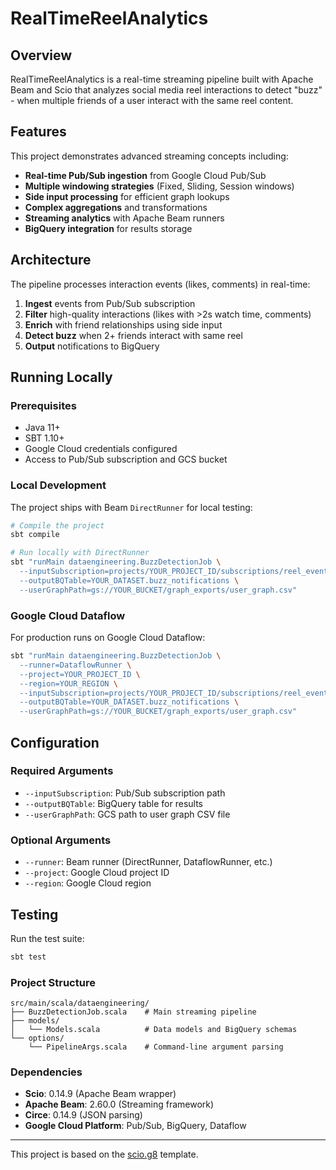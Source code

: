 # RealTimeReelAnalytics

## Overview

RealTimeReelAnalytics is a real-time streaming pipeline built with Apache Beam and Scio that analyzes social media reel interactions to detect "buzz" - when multiple friends of a user interact with the same reel content.

## Features

This project demonstrates advanced streaming concepts including:

- **Real-time Pub/Sub ingestion** from Google Cloud Pub/Sub
- **Multiple windowing strategies** (Fixed, Sliding, Session windows)
- **Side input processing** for efficient graph lookups
- **Complex aggregations** and transformations
- **Streaming analytics** with Apache Beam runners
- **BigQuery integration** for results storage

## Architecture

The pipeline processes interaction events (likes, comments) in real-time:
1. **Ingest** events from Pub/Sub subscription
2. **Filter** high-quality interactions (likes with >2s watch time, comments)
3. **Enrich** with friend relationships using side input
4. **Detect buzz** when 2+ friends interact with same reel
5. **Output** notifications to BigQuery

## Running Locally

### Prerequisites

- Java 11+
- SBT 1.10+
- Google Cloud credentials configured
- Access to Pub/Sub subscription and GCS bucket

### Local Development

The project ships with Beam `DirectRunner` for local testing:

```bash
# Compile the project
sbt compile

# Run locally with DirectRunner
sbt "runMain dataengineering.BuzzDetectionJob \
  --inputSubscription=projects/YOUR_PROJECT_ID/subscriptions/reel_event-sub \
  --outputBQTable=YOUR_DATASET.buzz_notifications \
  --userGraphPath=gs://YOUR_BUCKET/graph_exports/user_graph.csv"
```

### Google Cloud Dataflow

For production runs on Google Cloud Dataflow:

```bash
sbt "runMain dataengineering.BuzzDetectionJob \
  --runner=DataflowRunner \
  --project=YOUR_PROJECT_ID \
  --region=YOUR_REGION \
  --inputSubscription=projects/YOUR_PROJECT_ID/subscriptions/reel_event-sub \
  --outputBQTable=YOUR_DATASET.buzz_notifications \
  --userGraphPath=gs://YOUR_BUCKET/graph_exports/user_graph.csv"
```

## Configuration

### Required Arguments

- `--inputSubscription`: Pub/Sub subscription path
- `--outputBQTable`: BigQuery table for results
- `--userGraphPath`: GCS path to user graph CSV file

### Optional Arguments

- `--runner`: Beam runner (DirectRunner, DataflowRunner, etc.)
- `--project`: Google Cloud project ID
- `--region`: Google Cloud region

## Testing

Run the test suite:

```bash
sbt test
```

### Project Structure

```
src/main/scala/dataengineering/
├── BuzzDetectionJob.scala    # Main streaming pipeline
├── models/
│   └── Models.scala          # Data models and BigQuery schemas
└── options/
    └── PipelineArgs.scala    # Command-line argument parsing
```

### Dependencies

- **Scio**: 0.14.9 (Apache Beam wrapper)
- **Apache Beam**: 2.60.0 (Streaming framework)
- **Circe**: 0.14.9 (JSON parsing)
- **Google Cloud Platform**: Pub/Sub, BigQuery, Dataflow

---

This project is based on the [scio.g8](https://github.com/spotify/scio.g8) template.
